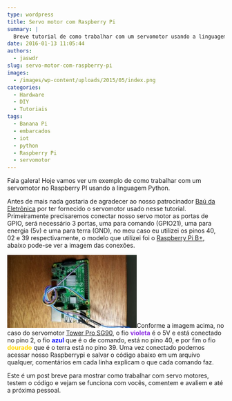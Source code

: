 ```yaml
---
type: wordpress
title: Servo motor com Raspberry Pi
summary: |
  Breve tutorial de como trabalhar com um servomotor usando a linguagem Python no Raspberry Pi
date: 2016-01-13 11:05:44
authors:
  - jaswdr
slug: servo-motor-com-raspberry-pi
images:
  - /images/wp-content/uploads/2015/05/index.png
categories:
  - Hardware
  - DIY
  - Tutoriais
tags:
  - Banana Pi
  - embarcados
  - iot
  - python
  - Raspberry Pi
  - servomotor
---
```


Fala galera!
Hoje vamos ver um exemplo de como trabalhar com um servomotor no Raspberry PI usando a linguagem Python.

<!--more-->
Antes de mais nada gostaria de agradecer ao nosso patrocinador <a href="http://baudaeletronica.com.br/" target="_blank">Baú da Eletrônica</a> por ter fornecido o servomotor usado nesse tutorial.
Primeiramente precisaremos conectar nosso servo motor as portas de GPIO, será necessário 3 portas, uma para comando (GPIO21), uma para energia (5v) e uma para terra (GND), no meu caso eu utilizei os pinos 40, 02 e 39 respectivamente, o modelo que utilizei foi o <a href="https://www.baudaeletronica.com.br/raspberry-pi-modelo-b-caixa-de-acrilico-dissipadores.html" target="_blank">Raspberry Pi B+</a>, abaixo pode-se ver a imagem das conexões.

<a href="/images/wp-content/uploads/2016/01/img_conexoes.jpg" rel="attachment wp-att-4478"><img class="aligncenter wp-image-4478 size-medium" src="/images/wp-content/uploads/2016/01/img_conexoes-300x169.jpg" alt="conexão cabos" width="300" height="169" /></a>Conforme a imagem acima, no caso do servomotor <a href="https://www.baudaeletronica.com.br/micro-servo-9g-sg90-towerpro.html" target="_blank">Tower Pro SG90</a>, o fio <span style="color: #8a2be2;"><strong>violeta</strong></span> é o 5V e está conectado no pino 2, o fio <span style="color: #0000ff;"><strong>azul</strong></span> que é o de comando, está no pino 40, e por fim o fio <strong><span style="color: #ffd700;">dourado</span></strong> que é o terra está no pino 39.
Uma vez conectado podemos acessar nosso Raspberrypi e salvar o código abaixo em um arquivo qualquer, comentários em cada linha explicam o que cada comando faz.
<script src="//gistfy-app.herokuapp.com/github/ButecoOpenSource/exemplos//exemplos_python/rasp_servomotor/servomotor_sg90.py?lang=python&amp;style=github" type="text/javascript"></script>
Este é um post breve para mostrar como trabalhar com servo motores, testem o código e vejam se funciona com vocês, comentem e avaliem e até a próxima pessoal.

